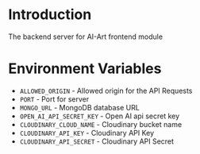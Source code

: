 # Introduction

The backend server for AI-Art frontend module

# Environment Variables

- `ALLOWED_ORIGIN` - Allowed origin for the API Requests
- `PORT` - Port for server
- `MONGO_URL` - MongoDB database URL
- `OPEN_AI_API_SECRET_KEY` - Open AI api secret key
- `CLOUDINARY_CLOUD_NAME` - Cloudinary bucket name
- `CLOUDINARY_API_KEY` - Cloudinary API Key
- `CLOUDINARY_API_SECRET` - Cloudinary API Secret
